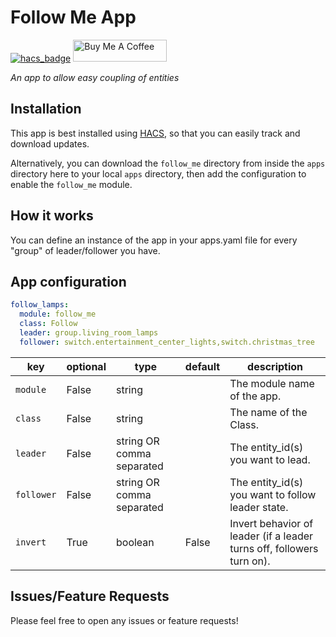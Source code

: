 # Follow Me App
[![hacs_badge](https://img.shields.io/badge/HACS-Custom-orange.svg)](https://github.com/custom-components/hacs)
<a href="https://www.buymeacoffee.com/aneisch" target="_blank"><img src="https://cdn.buymeacoffee.com/buttons/default-black.png" alt="Buy Me A Coffee" style="height: 35px !important;width: 150px !important;" ></a>

_An app to allow easy coupling of entities_

## Installation

This app is best installed using [HACS](https://github.com/custom-components/hacs), so that you can easily track and download updates.

Alternatively, you can download the `follow_me` directory from inside the `apps` directory here to your local `apps` directory, then add the configuration to enable the `follow_me` module.

## How it works

You can define an instance of the app in your apps.yaml file for every "group" of leader/follower you have. 

## App configuration

```yaml
follow_lamps:
  module: follow_me
  class: Follow
  leader: group.living_room_lamps
  follower: switch.entertainment_center_lights,switch.christmas_tree
```

key | optional | type | default | description
-- | -- | -- | -- | --
`module` | False | string | | The module name of the app.
`class` | False | string | | The name of the Class.
`leader` | False | string OR comma separated | | The entity_id(s) you want to lead.
`follower` | False | string OR comma separated | | The entity_id(s) you want to follow leader state.
`invert` | True | boolean | False | Invert behavior of leader (if a leader turns off, followers turn on).

## Issues/Feature Requests

Please feel free to open any issues or feature requests!
